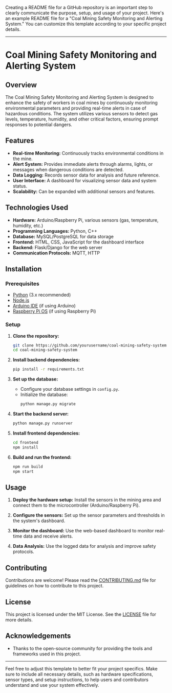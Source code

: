 Creating a README file for a GitHub repository is an important step to clearly communicate the purpose, setup, and usage of your project. Here's an example README file for a "Coal Mining Safety Monitoring and Alerting System." You can customize this template according to your specific project details.

---

# Coal Mining Safety Monitoring and Alerting System

## Overview

The Coal Mining Safety Monitoring and Alerting System is designed to enhance the safety of workers in coal mines by continuously monitoring environmental parameters and providing real-time alerts in case of hazardous conditions. The system utilizes various sensors to detect gas levels, temperature, humidity, and other critical factors, ensuring prompt responses to potential dangers.

## Features

- **Real-time Monitoring:** Continuously tracks environmental conditions in the mine.
- **Alert System:** Provides immediate alerts through alarms, lights, or messages when dangerous conditions are detected.
- **Data Logging:** Records sensor data for analysis and future reference.
- **User Interface:** A dashboard for visualizing sensor data and system status.
- **Scalability:** Can be expanded with additional sensors and features.

## Technologies Used

- **Hardware:** Arduino/Raspberry Pi, various sensors (gas, temperature, humidity, etc.)
- **Programming Languages:** Python, C++
- **Database:** MySQL/PostgreSQL for data storage
- **Frontend:** HTML, CSS, JavaScript for the dashboard interface
- **Backend:** Flask/Django for the web server
- **Communication Protocols:** MQTT, HTTP

## Installation

### Prerequisites

- [Python](https://www.python.org/downloads/) (3.x recommended)
- [Node.js](https://nodejs.org/)
- [Arduino IDE](https://www.arduino.cc/en/software) (if using Arduino)
- [Raspberry Pi OS](https://www.raspberrypi.org/software/) (if using Raspberry Pi)

### Setup

1. **Clone the repository:**
   ```bash
   git clone https://github.com/yourusername/coal-mining-safety-system.git
   cd coal-mining-safety-system
   ```

2. **Install backend dependencies:**
   ```bash
   pip install -r requirements.txt
   ```

3. **Set up the database:**
   - Configure your database settings in `config.py`.
   - Initialize the database:
     ```bash
     python manage.py migrate
     ```

4. **Start the backend server:**
   ```bash
   python manage.py runserver
   ```

5. **Install frontend dependencies:**
   ```bash
   cd frontend
   npm install
   ```

6. **Build and run the frontend:**
   ```bash
   npm run build
   npm start
   ```

## Usage

1. **Deploy the hardware setup:** Install the sensors in the mining area and connect them to the microcontroller (Arduino/Raspberry Pi).

2. **Configure the sensors:** Set up the sensor parameters and thresholds in the system's dashboard.

3. **Monitor the dashboard:** Use the web-based dashboard to monitor real-time data and receive alerts.

4. **Data Analysis:** Use the logged data for analysis and improve safety protocols.

## Contributing

Contributions are welcome! Please read the [CONTRIBUTING.md](CONTRIBUTING.md) file for guidelines on how to contribute to this project.

## License

This project is licensed under the MIT License. See the [LICENSE](LICENSE) file for more details.

## Acknowledgements

- Thanks to the open-source community for providing the tools and frameworks used in this project.



---

Feel free to adjust this template to better fit your project specifics. Make sure to include all necessary details, such as hardware specifications, sensor types, and setup instructions, to help users and contributors understand and use your system effectively.

